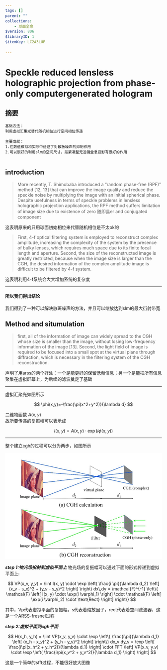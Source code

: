 ```yaml
---
tags: []
parent: ""
collections:
    - 球面全息
$version: 806
$libraryID: 1
$itemKey: LC2A3LUP

---
```

# Speckle reduced lensless holographic projection from phase-only computergenerated hologram

## 摘要

```
基础方法：
利用虚拟汇集光替代随机相位进行空间相位传递

主要成就：
1.在数值模拟和实际中验证了对散板噪声的抑制作用
2.可以很好的利用slm的空间尺寸，最紧凑型无透镜全息投影有很好的作用


```

## introduction

> More recently, T. Shimobaba introduced a “random phase-free (RPF)” method \[12, 13] that can improve the image quality and reduce the speckle noise by multiplying the image with an initial spherical phase. Despite usefulness in terms of speckle problems in lensless holographic projection applications, the RPF method suffers limitation of image size due to existence of zero 随即县er and conjugated component

这表明原来的只用球面初始相位来代替随机相位是不太ok的

> First, 4-f optical filtering system is employed to reconstruct complex amplitude, increasing the complexity of the system by the presence of bulky lenses, which requires much space due to its finite focal length and aperture. Second, the size of the reconstructed image is greatly restricted, because when the image size is larger than the CGH, the desired information of the complex amplitude image is difficult to be filtered by 4-f system.

这表明利用4-f系统会大大增加系统的复杂度

***

#### **所以我们得出结论**

我们得到了一种可以解决散斑噪声的方法，并且可以缩放达到slm的最大衍射带宽

## Method and situmulation

> first, all of the information of image can widely spread to the CGH whose size is smaller than the image, without losing low-frequency information of the image \[13]. Second, the light field of image is required to be focused into a small spot at the virtual plane through diffraction, which is necessary in the filtering system of the CGH reconstruction.

声明了用arss的两个好处：一个是能更好的保留低频信息；另一个是能把所有信息聚集在虚拟屏幕上，为后续的滤波奠定了基础

***

虚拟汇聚光如图所示

$$
\phi(x,y)=-\frac{\pi(x^2+y^2)}{\lambda d} 
$$

二维物函数 $A(x,y)$\
故所要传递的复振幅可以表示成

$$
I(x,y)=A(x,y)\cdot \exp(i\phi(x,y))
$$

***

整个建立cgh的过程可以分为两步，如图所示

![\<img alt="衍射过程" data-attachment-key="5W32DEZ5" src="attachments/5W32DEZ5.png" ztype="zimage">](attachments/5W32DEZ5.png)

***step 1:物光场投射到虚拟平面上*** 物光场的复振幅可以通过下面的形式传递到虚拟平面上:

$$
VP(x_v, y_v) = \iint I(x, y) \cdot \exp \left( \frac{i \pi}{\lambda d_2} \left[ (x_v - s_x)^2 + (y_v - s_y)^2 \right] \right) dx\,dy 
= \mathcal{F}^{-1} \left\{ \mathcal{F} \left[ I(x, y) \cdot \exp(i \varphi_1) \right] \cdot \mathcal{F} \left[ \exp(i \varphi_2) \cdot \text{Rect} \right] \right\}
$$


其中，Vp代表虚拟平面的复振幅，s代表着缩放因子，rect代表着空间滤波器，这是一个ARSS-fresnel过程

***step 2:虚拟平面到cgh平面***

$$
H(x_h, y_h) = \iint VP(x_v, y_v) \cdot \exp \left\{ \frac{i\pi}{\lambda d_1} \left[ (x_h - x_v)^2 + (y_h - y_v)^2 \right] \right\} dx_v dy_v 
= \exp \left[ \frac{i\pi(x_h^2 + y_h^2)}{\lambda d_1} \right] \cdot FFT \left[ VP(x_v, y_v) \cdot \exp \left( \frac{i\pi(x_v^2 + y_v^2)}{\lambda d_1} \right) \right]
$$

这是一个简单的sfft过程，不能很好放大图像
